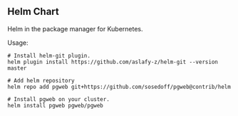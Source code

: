## Helm Chart

Helm in the package manager for Kubernetes.

Usage:

```
# Install helm-git plugin.
helm plugin install https://github.com/aslafy-z/helm-git --version master

# Add helm repository
helm repo add pgweb git+https://github.com/sosedoff/pgweb@contrib/helm

# Install pgweb on your cluster.
helm install pgweb pgweb/pgweb

```